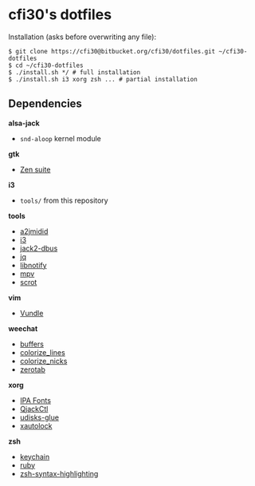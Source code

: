 cfi30's dotfiles
================

Installation (asks before overwriting any file):
```
$ git clone https://cfi30@bitbucket.org/cfi30/dotfiles.git ~/cfi30-dotfiles
$ cd ~/cfi30-dotfiles
$ ./install.sh */ # full installation
$ ./install.sh i3 xorg zsh ... # partial installation
```

Dependencies
------------

**alsa-jack**

- `snd-aloop` kernel module

**gtk**

- [Zen suite](http://opendesktop.org/content/show.php/Zen+suite?content=149883)

**i3**

- `tools/` from this repository

**tools**

- [a2jmidid](http://home.gna.org/a2jmidid/)
- [i3](http://i3wm.org/)
- [jack2-dbus](http://jackaudio.org/)
- [jq](http://stedolan.github.io/jq/)
- [libnotify](https://developer.gnome.org/notification-spec/)
- [mpv](http://mpv.io/)
- [scrot](http://scrot.sourcearchive.com/)

**vim**

- [Vundle](https://github.com/gmarik/vundle)

**weechat**

- [buffers](http://www.weechat.org/scripts/source/buffers.pl.html/)
- [colorize_lines](http://www.weechat.org/scripts/source/colorize_lines.pl.html/)
- [colorize_nicks](http://www.weechat.org/scripts/source/colorize_nicks.py.html/)
- [zerotab](http://www.weechat.org/scripts/source/zerotab.py.html/)

**xorg**

- [IPA Fonts](http://ipafont.ipa.go.jp/)
- [QjackCtl](http://qjackctl.sourceforge.net/)
- [udisks-glue](https://github.com/fernandotcl/udisks-glue)
- [xautolock](https://www.archlinux.org/packages/community/x86_64/xautolock/)

**zsh**

- [keychain](https://github.com/funtoo/keychain)
- [ruby](https://www.ruby-lang.org/)
- [zsh-syntax-highlighting](https://github.com/zsh-users/zsh-syntax-highlighting)
